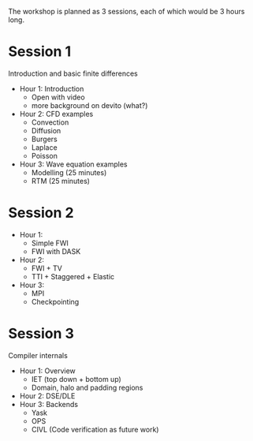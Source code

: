 The workshop is planned as 3 sessions, each of which would be 3 hours long. 
# Session 1
Introduction and basic finite differences
- Hour 1: Introduction 
  * Open with video
  * more background on devito (what?)
- Hour 2: CFD examples
  * Convection
  * Diffusion
  * Burgers
  * Laplace
  * Poisson
- Hour 3: Wave equation examples
  * Modelling (25 minutes)
  * RTM (25 minutes)
# Session 2
- Hour 1: 
  * Simple FWI 
  * FWI with DASK
- Hour 2: 
  * FWI + TV
  * TTI + Staggered + Elastic
- Hour 3: 
  * MPI
  * Checkpointing
# Session 3
Compiler internals
- Hour 1: Overview
  * IET (top down + bottom up)
  * Domain, halo and padding regions
- Hour 2: DSE/DLE
- Hour 3: Backends
  * Yask
  * OPS
  * CIVL (Code verification as future work)